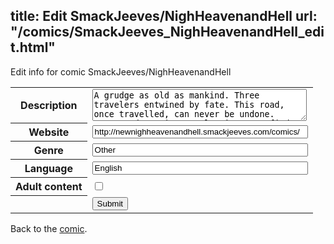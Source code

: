 title: Edit SmackJeeves/NighHeavenandHell
url: "/comics/SmackJeeves_NighHeavenandHell_edit.html"
---
Edit info for comic SmackJeeves/NighHeavenandHell

<form name="comic" action="http://gaepostmail.appspot.com/comic/" method="post">
<table class="comicinfo">
<tr>
<th>Description</th><td><textarea name="description" cols="40" rows="3">A grudge as old as mankind. Three travelers entwined by fate. This road, once travelled, can never be undone. Between damnation &amp; salvation, you find the truth hidden by God, Nigh Heaven &amp; Hell. //Updates Every Friday//</textarea></td>
</tr>
<tr>
<th>Website</th><td><input type="text" name="url" value="http://newnighheavenandhell.smackjeeves.com/comics/" size="40"/></td>
</tr>
<tr>
<th>Genre</th><td><input type="text" name="genre" value="Other" size="40"/></td>
</tr>
<tr>
<th>Language</th><td><input type="text" name="language" value="English" size="40"/></td>
</tr>
<tr>
<th>Adult content</th><td><input type="checkbox" name="adult" value="adult" /></td>
</tr>
<tr>
<th></th><td>
<input type="hidden" name="comic" value="SmackJeeves_NighHeavenandHell" />
<input type="submit" name="submit" value="Submit" />
</td>
</tr>
</table>
</form>

Back to the [comic](SmackJeeves_NighHeavenandHell.html).
